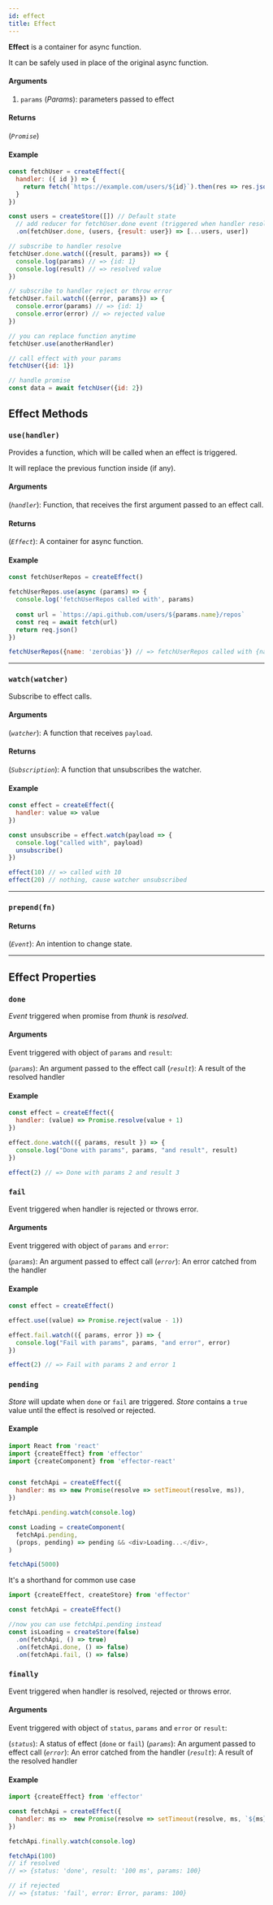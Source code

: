 ```yaml
---
id: effect
title: Effect
---
```


**Effect** is a container for async function.

It can be safely used in place of the original async function.

#### Arguments

1. `params` (_Params_): parameters passed to effect

#### Returns

(_`Promise`_)

#### Example

```js
const fetchUser = createEffect({
  handler: ({ id }) => {
    return fetch(`https://example.com/users/${id}`).then(res => res.json())
  }
})

const users = createStore([]) // Default state
  // add reducer for fetchUser.done event (triggered when handler resolved)
  .on(fetchUser.done, (users, {result: user}) => [...users, user])

// subscribe to handler resolve
fetchUser.done.watch(({result, params}) => {
  console.log(params) // => {id: 1}
  console.log(result) // => resolved value
})

// subscribe to handler reject or throw error
fetchUser.fail.watch(({error, params}) => {
  console.error(params) // => {id: 1}
  console.error(error) // => rejected value
})

// you can replace function anytime
fetchUser.use(anotherHandler)

// call effect with your params
fetchUser({id: 1})

// handle promise
const data = await fetchUser({id: 2})
```

## Effect Methods

### `use(handler)`

Provides a function, which will be called when an effect is triggered.

It will replace the previous function inside (if any).

#### Arguments


(_`handler`_): Function, that receives the first argument passed to an effect call.


#### Returns

(_`Effect`_): A container for async function.

#### Example

```js
const fetchUserRepos = createEffect()

fetchUserRepos.use(async (params) => {
  console.log('fetchUserRepos called with', params)
  
  const url = `https://api.github.com/users/${params.name}/repos`
  const req = await fetch(url)
  return req.json()
})

fetchUserRepos({name: 'zerobias'}) // => fetchUserRepos called with {name: 'zerobias'}
```

<hr />

### `watch(watcher)`

Subscribe to effect calls.

#### Arguments

(_`watcher`_): A function that receives `payload`.

#### Returns

(_`Subscription`_): A function that unsubscribes the watcher.


#### Example

```js
const effect = createEffect({
  handler: value => value
})

const unsubscribe = effect.watch(payload => {
  console.log("called with", payload)
  unsubscribe()
})

effect(10) // => called with 10
effect(20) // nothing, cause watcher unsubscribed
```

<hr />

### `prepend(fn)`

#### Returns

(_`Event`_): An intention to change state.

<hr />

## Effect Properties

### `done`


_Event_ triggered when promise from _thunk_ is *resolved*.


#### Arguments

Event triggered with object of `params` and `result`:

(_`params`_): An argument passed to the effect call
(_`result`_): A result of the resolved handler

#### Example

```js
const effect = createEffect({
  handler: (value) => Promise.resolve(value + 1)
})

effect.done.watch(({ params, result }) => {
  console.log("Done with params", params, "and result", result)
})

effect(2) // => Done with params 2 and result 3
```


### `fail`

Event triggered when handler is rejected or throws error.

#### Arguments

Event triggered with object of `params` and `error`:

(_`params`_): An argument passed to effect call
(_`error`_): An error catched from the handler

#### Example

```js
const effect = createEffect()

effect.use((value) => Promise.reject(value - 1))

effect.fail.watch(({ params, error }) => {
  console.log("Fail with params", params, "and error", error)
})

effect(2) // => Fail with params 2 and error 1
```

### `pending`

_Store_ will update when `done` or `fail` are triggered.
_Store_ contains a `true` value until the effect is resolved or rejected.

#### Example

```js
import React from 'react'
import {createEffect} from 'effector'
import {createComponent} from 'effector-react'


const fetchApi = createEffect({
  handler: ms => new Promise(resolve => setTimeout(resolve, ms)),
})

fetchApi.pending.watch(console.log)

const Loading = createComponent(
  fetchApi.pending,
  (props, pending) => pending && <div>Loading...</div>,
)

fetchApi(5000)
```

It's a shorthand for common use case

```js
import {createEffect, createStore} from 'effector'

const fetchApi = createEffect()

//now you can use fetchApi.pending instead
const isLoading = createStore(false)
  .on(fetchApi, () => true)
  .on(fetchApi.done, () => false)
  .on(fetchApi.fail, () => false)
```

### `finally`

Event triggered when handler is resolved, rejected or throws error.

#### Arguments

Event triggered with object of `status`, `params` and `error` or `result`:

(_`status`_): A status of effect (`done` or `fail`)
(_`params`_): An argument passed to effect call
(_`error`_): An error catched from the handler
(_`result`_): A result of the resolved handler

#### Example

```js
import {createEffect} from 'effector'

const fetchApi = createEffect({
  handler: ms =>  new Promise(resolve => setTimeout(resolve, ms, `${ms} ms`)),
})

fetchApi.finally.watch(console.log)

fetchApi(100)
// if resolved
// => {status: 'done', result: '100 ms', params: 100}

// if rejected
// => {status: 'fail', error: Error, params: 100}

```
